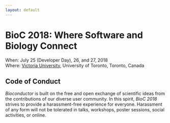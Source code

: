 ```yaml
---
layout: default
---
```

# BioC 2018: Where Software and Biology Connect

When: July 25 (Developer Day), 26, and 27, 2018 <br />
Where: [Victoria University][uvic], University of Toronto, Toronto, Canada

[uvic]: http://www.vicu.utoronto.ca/

## Code of Conduct

_Bioconductor_ is built on the free and open exchange of scientific
ideas from the contributions of our diverse user community. In this
spirit, _BioC 2018_ strives to provide a harassment-free experience
for everyone. Harassment of any form will not be tolerated in talks,
workshops, poster sessions, social activities, or online.
